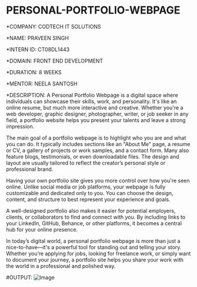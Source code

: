 # PERSONAL-PORTFOLIO-WEBPAGE

*COMPANY: CODTECH IT SOLUTIONS

*NAME: PRAVEEN SINGH

*INTERN ID: CT08DL1443

*DOMAIN: FRONT END DEVELOPMENT

*DURATION: 8 WEEKS

*MENTOR: NEELA SANTOSH

*DESCRIPTION: 
A Personal Portfolio Webpage is a digital space where individuals can showcase their skills, work, and personality. It's like an online resume, but much more interactive and creative. Whether you're a web developer, graphic designer, photographer, writer, or job seeker in any field, a portfolio website helps you present your talents and leave a strong impression.

The main goal of a portfolio webpage is to highlight who you are and what you can do. It typically includes sections like an "About Me" page, a resume or CV, a gallery of projects or work samples, and a contact form. Many also feature blogs, testimonials, or even downloadable files. The design and layout are usually tailored to reflect the creator’s personal style or professional brand.

Having your own portfolio site gives you more control over how you're seen online. Unlike social media or job platforms, your webpage is fully customizable and dedicated only to you. You can choose the design, content, and structure to best represent your experience and goals.

A well-designed portfolio also makes it easier for potential employers, clients, or collaborators to find and connect with you. By including links to your LinkedIn, GitHub, Behance, or other platforms, it becomes a central hub for your online presence.

In today’s digital world, a personal portfolio webpage is more than just a nice-to-have—it's a powerful tool for standing out and telling your story. Whether you’re applying for jobs, looking for freelance work, or simply want to document your journey, a portfolio site helps you share your work with the world in a professional and polished way.

#OUTPUT:
![Image](https://github.com/user-attachments/assets/9622430c-0d74-4ad5-9213-7b723df81e9e)
